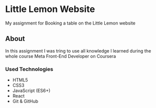 # Little Lemon Website

My assignment for Booking a table on the Little Lemon website

## About

In this assignment I was tring to use all knowledge I learned during the whole course Meta Front-End Developer on Coursera

### Used Technologies

- HTML5
- CSS3
- JavaScript (ES6+)
- React
- Git & GitHub
